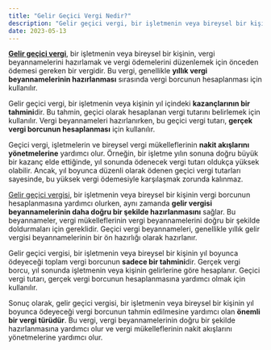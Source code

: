 ```yaml
---
title: "Gelir Geçici Vergi Nedir?"
description: "Gelir geçici vergi, bir işletmenin veya bireysel bir kişinin, vergi beyannamelerini hazırlamak ve vergi ödemelerini düzenlemek için önceden ödemesi gereken bir vergidir"
date: 2023-05-13
---
```


**<a href="/yazilar/gelir-vergisi-gecici-vergi-nedir/">Gelir geçici vergi</a>**, bir işletmenin veya bireysel bir kişinin, vergi beyannamelerini hazırlamak ve vergi ödemelerini
düzenlemek için önceden ödemesi gereken bir vergidir. Bu vergi, genellikle **yıllık vergi beyannamelerinin hazırlanması**
sırasında vergi borcunun hesaplanması için kullanılır.

Gelir geçici vergi, bir işletmenin veya kişinin yıl içindeki **kazançlarının bir tahmini**dir. Bu tahmin, geçici olarak
hesaplanan vergi tutarını belirlemek için kullanılır. Vergi beyannameleri hazırlanırken, bu geçici vergi tutarı,
**gerçek vergi borcunun hesaplanması** için kullanılır.

Geçici vergi, işletmelerin ve bireysel vergi mükelleflerinin **nakit akışlarını yönetmelerine** yardımcı olur. Örneğin,
bir işletme yılın sonuna doğru büyük bir kazanç elde ettiğinde, yıl sonunda ödenecek vergi tutarı oldukça yüksek
olabilir. Ancak, yıl boyunca düzenli olarak ödenen geçici vergi tutarları sayesinde, bu yüksek vergi ödemesiyle
karşılaşmak zorunda kalınmaz.

<a href="/yazilar/gelir-vergisi-gecici-vergi-nedir/">Gelir geçici vergisi</a>, bir işletmenin veya bireysel bir kişinin vergi borcunun hesaplanmasına yardımcı olurken, aynı
zamanda **gelir vergisi beyannamelerinin daha doğru bir şekilde hazırlanmasını** sağlar. Bu beyannameler, vergi
mükelleflerinin vergi beyannamelerini doğru bir şekilde doldurmaları için gereklidir. Geçici vergi beyannameleri,
genellikle yıllık gelir vergisi beyannamelerinin bir ön hazırlığı olarak hazırlanır.

Gelir geçici vergisi, bir işletmenin veya bireysel bir kişinin yıl boyunca ödeyeceği toplam vergi borcunun **sadece bir
tahmini**dir. Gerçek vergi borcu, yıl sonunda işletmenin veya kişinin gelirlerine göre hesaplanır. Geçici vergi tutarı,
gerçek vergi borcunun hesaplanmasına yardımcı olmak için kullanılır.

Sonuç olarak, gelir geçici vergisi, bir işletmenin veya bireysel bir kişinin yıl boyunca ödeyeceği vergi borcunun tahmin
edilmesine yardımcı olan **önemli bir vergi türüdür**. Bu vergi, vergi beyannamelerinin doğru bir şekilde hazırlanmasına
yardımcı olur ve vergi mükelleflerinin nakit akışlarını yönetmelerine yardımcı olur.
